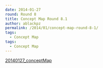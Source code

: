 ```yaml
---
date: 2014-01-27
round: Round 8
title: Concept Map Round 8.1
author: ablackpz
permalink: /2014/01/concept-map-round-8-1/
tags:
  - Concept Map
tags:
  - Concept Map
---
```

[20140127_conceptMap][1]

 [1]: http://files.software-carpentry.org/training-course/2014/01/20140127_conceptMap.pdf
